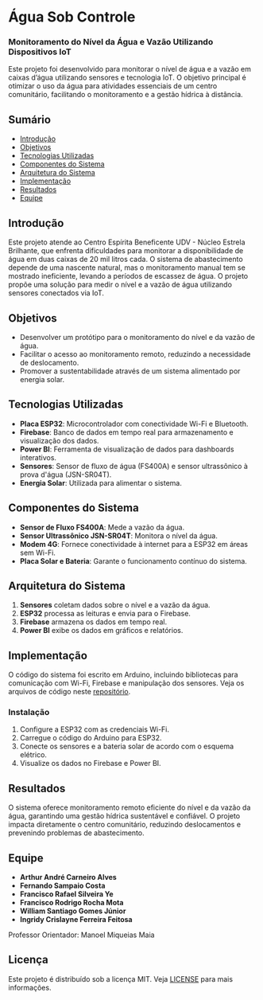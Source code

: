 # Água Sob Controle

### Monitoramento do Nível da Água e Vazão Utilizando Dispositivos IoT

Este projeto foi desenvolvido para monitorar o nível de água e a vazão em caixas d’água utilizando sensores e tecnologia IoT. O objetivo principal é otimizar o uso da água para atividades essenciais de um centro comunitário, facilitando o monitoramento e a gestão hídrica à distância.

## Sumário
- [Introdução](#introdução)
- [Objetivos](#objetivos)
- [Tecnologias Utilizadas](#tecnologias-utilizadas)
- [Componentes do Sistema](#componentes-do-sistema)
- [Arquitetura do Sistema](#arquitetura-do-sistema)
- [Implementação](#implementação)
- [Resultados](#resultados)
- [Equipe](#equipe)

## Introdução
Este projeto atende ao Centro Espírita Beneficente UDV - Núcleo Estrela Brilhante, que enfrenta dificuldades para monitorar a disponibilidade de água em duas caixas de 20 mil litros cada. O sistema de abastecimento depende de uma nascente natural, mas o monitoramento manual tem se mostrado ineficiente, levando a períodos de escassez de água. O projeto propõe uma solução para medir o nível e a vazão de água utilizando sensores conectados via IoT.

## Objetivos
- Desenvolver um protótipo para o monitoramento do nível e da vazão de água.
- Facilitar o acesso ao monitoramento remoto, reduzindo a necessidade de deslocamento.
- Promover a sustentabilidade através de um sistema alimentado por energia solar.

## Tecnologias Utilizadas
- **Placa ESP32**: Microcontrolador com conectividade Wi-Fi e Bluetooth.
- **Firebase**: Banco de dados em tempo real para armazenamento e visualização dos dados.
- **Power BI**: Ferramenta de visualização de dados para dashboards interativos.
- **Sensores**: Sensor de fluxo de água (FS400A) e sensor ultrassônico à prova d'água (JSN-SR04T).
- **Energia Solar**: Utilizada para alimentar o sistema.

## Componentes do Sistema
- **Sensor de Fluxo FS400A**: Mede a vazão da água.
- **Sensor Ultrassônico JSN-SR04T**: Monitora o nível da água.
- **Modem 4G**: Fornece conectividade à internet para a ESP32 em áreas sem Wi-Fi.
- **Placa Solar e Bateria**: Garante o funcionamento contínuo do sistema.

## Arquitetura do Sistema
1. **Sensores** coletam dados sobre o nível e a vazão da água.
2. **ESP32** processa as leituras e envia para o Firebase.
3. **Firebase** armazena os dados em tempo real.
4. **Power BI** exibe os dados em gráficos e relatórios.

## Implementação
O código do sistema foi escrito em Arduino, incluindo bibliotecas para comunicação com Wi-Fi, Firebase e manipulação dos sensores. Veja os arquivos de código neste [repositório](https://github.com/Rafael3497/AguaSobControle.git).

### Instalação
1. Configure a ESP32 com as credenciais Wi-Fi.
2. Carregue o código do Arduino para ESP32.
3. Conecte os sensores e a bateria solar de acordo com o esquema elétrico.
4. Visualize os dados no Firebase e Power BI.

## Resultados
O sistema oferece monitoramento remoto eficiente do nível e da vazão da água, garantindo uma gestão hídrica sustentável e confiável. O projeto impacta diretamente o centro comunitário, reduzindo deslocamentos e prevenindo problemas de abastecimento.

## Equipe
- **Arthur André Carneiro Alves**
- **Fernando Sampaio Costa**
- **Francisco Rafael Silveira Ye**
- **Francisco Rodrigo Rocha Mota**
- **William Santiago Gomes Júnior**
- **Ingridy Crislayne Ferreira Feitosa**

Professor Orientador: Manoel Miqueias Maia

## Licença
Este projeto é distribuído sob a licença MIT. Veja [LICENSE](Rafael_Ye) para mais informações.
